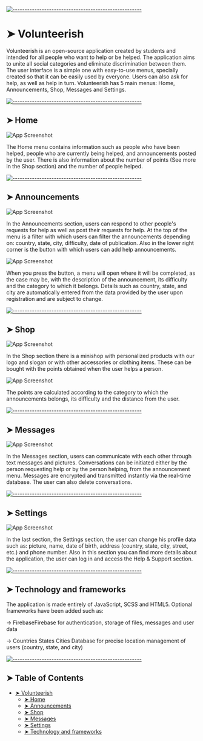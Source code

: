 <!-- ⚠️ This README has been generated from the file(s) "blueprint.md" ⚠️-->

[![-----------------------------------------------------](https://raw.githubusercontent.com/andreasbm/readme/master/assets/lines/colored.png)](#volunteerish)

# ➤ Volunteerish

Volunteerish is an open-source application created by students and intended for all people who want to help or be helped. The application aims to unite all social categories and eliminate discrimination between them. The user interface is a simple one with easy-to-use menus, specially created so that it can be easily used by everyone. Users can also ask for help, as well as help in turn. Volunteerish has 5 main menus: Home, Announcements, Shop, Messages and Settings. 


[![-----------------------------------------------------](https://raw.githubusercontent.com/andreasbm/readme/master/assets/lines/colored.png)](#home)

## ➤ Home

![App Screenshot](https://via.placeholder.com/468x300?text=App+Screenshot+Here)

The Home menu contains information such as people who have been helped, people who are currently being helped, and announcements posted by the user. There is also information about the number of points (See more in the Shop section) and the number of people helped.

[![-----------------------------------------------------](https://raw.githubusercontent.com/andreasbm/readme/master/assets/lines/colored.png)](#announcements)

## ➤ Announcements

![App Screenshot](https://via.placeholder.com/468x300?text=App+Screenshot+Here)

In the Announcements section, users can respond to other people's requests for help as well as post their requests for help. At the top of the menu is a filter with which users can filter the announcements depending on: country, state, city, difficulty, date of publication. Also in the lower right corner is the button with which users can add help announcements. 

![App Screenshot](https://via.placeholder.com/468x300?text=App+Screenshot+Here)


When you press the button, a menu will open where it will be completed, as the case may be, with the description of the announcement, its difficulty and the category to which it belongs. Details such as country, state, and city are automatically entered from the data provided by the user upon registration and are subject to change.

[![-----------------------------------------------------](https://raw.githubusercontent.com/andreasbm/readme/master/assets/lines/colored.png)](#shop)

## ➤ Shop

![App Screenshot](https://via.placeholder.com/468x300?text=App+Screenshot+Here)

In the Shop section there is a minishop with personalized products with our logo and slogan or with other accessories or clothing items. These can be bought with the points obtained when the user helps a person. 

![App Screenshot](https://via.placeholder.com/468x300?text=App+Screenshot+Here)


The points are calculated according to the category to which the announcements belongs, its difficulty and the distance from the user.

[![-----------------------------------------------------](https://raw.githubusercontent.com/andreasbm/readme/master/assets/lines/colored.png)](#messages)

## ➤ Messages

![App Screenshot](https://via.placeholder.com/468x300?text=App+Screenshot+Here)

In the Messages section, users can communicate with each other through text messages and pictures. Conversations can be initiated either by the person requesting help or by the person helping, from the announcement menu. Messages are encrypted and transmitted instantly via the real-time database. The user can also delete conversations.

[![-----------------------------------------------------](https://raw.githubusercontent.com/andreasbm/readme/master/assets/lines/colored.png)](#settings)

## ➤ Settings

![App Screenshot](https://via.placeholder.com/468x300?text=App+Screenshot+Here)


In the last section, the Settings section, the user can change his profile data such as: picture, name, date of birth, address (country, state, city, street, etc.) and phone number. Also in this section you can find more details about the application, the user can log in and access the Help & Support section.

[![-----------------------------------------------------](https://raw.githubusercontent.com/andreasbm/readme/master/assets/lines/colored.png)](#technology-and-frameworks)

## ➤ Technology and frameworks

The application is made entirely of JavaScript, SCSS and HTML5. Optional frameworks have been added such as:

-> FirebaseFirebase for authentication, storage of files, messages and user data

-> Countries States Cities Database for precise location management of users (country, state, and city)

[![-----------------------------------------------------](https://raw.githubusercontent.com/andreasbm/readme/master/assets/lines/colored.png)](#table-of-contents)

## ➤ Table of Contents

* [➤ Volunteerish](#-volunteerish)
	* [➤ Home](#-home)
	* [➤ Announcements](#-announcements)
	* [➤ Shop](#-shop)
	* [➤ Messages](#-messages)
	* [➤ Settings](#-settings)
	* [➤ Technology and frameworks](#-technology-and-frameworks)
